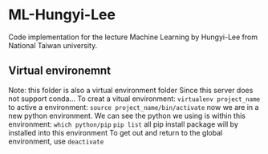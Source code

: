 # ML-Hungyi-Lee
Code implementation for the lecture Machine Learning by Hungyi-Lee from National Taiwan university.

## Virtual environemnt
Note: this folder is also a virtual environment folder
Since this server does not support conda...
To creat a vitual environment:
`virtualenv project_name`
to active a environment:
`source project_name/bin/activate`
now we are in a new python environment. We can see the python we using is within this environment:
`which python/pip`
`pip list`
all pip install package will by installed into this environment
To get out and return to the global environment, use `deactivate`

